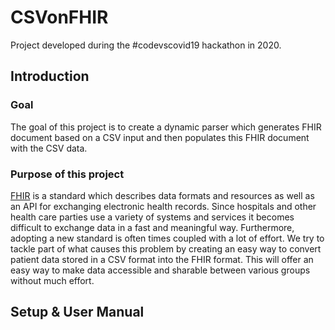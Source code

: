 # CSVonFHIR
Project developed during the #codevscovid19 hackathon in 2020.

## Introduction
### Goal
The goal of this project is to create a dynamic parser which generates FHIR document based on a CSV input and then populates
this FHIR document with the CSV data.

### Purpose of this project
[FHIR](https://www.hl7.org/fhir/index.html) is a standard which describes data formats and resources as well as an API for
exchanging electronic health records. 
Since hospitals and other health care parties use a variety of systems and services it becomes difficult to exchange data
in a fast and meaningful way. 
Furthermore, adopting a new standard is often times coupled with a lot of effort. 
We try to tackle part of what causes this problem by creating an easy way to convert patient data stored in a CSV format 
into the FHIR format. 
This will offer an easy way to make data accessible and sharable between various groups without much effort. 

## Setup & User Manual



